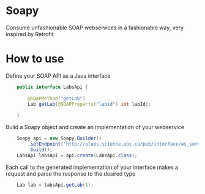 # Soapy
Consume unfashionable SOAP webservices in a fashionable way, very inspired by Retrofit

# How to use
Define your SOAP API as a Java interface

```java
    public interface LabsApi {
    
        @SOAPMethod("getLab")
        Lab getLab(@SOAPProperty("labid") int labId);
    
    }
```

Build a Soapy object and create an implementation of your webservice

```java
    Soapy api = new Soapy.Builder()
        .setEndpoint("http://ulabs.science.ubc.ca/pub/interface/ws_server.php")
        .build();
    LabsApi labsApi = api.create(LabsApi.class);
```

Each call to the generated implementation of your interface makes a request and parse
the response to the desired type

```java
    Lab lab = labsApi.getLab(1);
```
